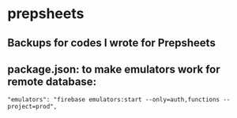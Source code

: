 # prepsheets

## Backups for codes I wrote for Prepsheets


## package.json: to make emulators work for remote database:
    "emulators": "firebase emulators:start --only=auth,functions --project=prod",
